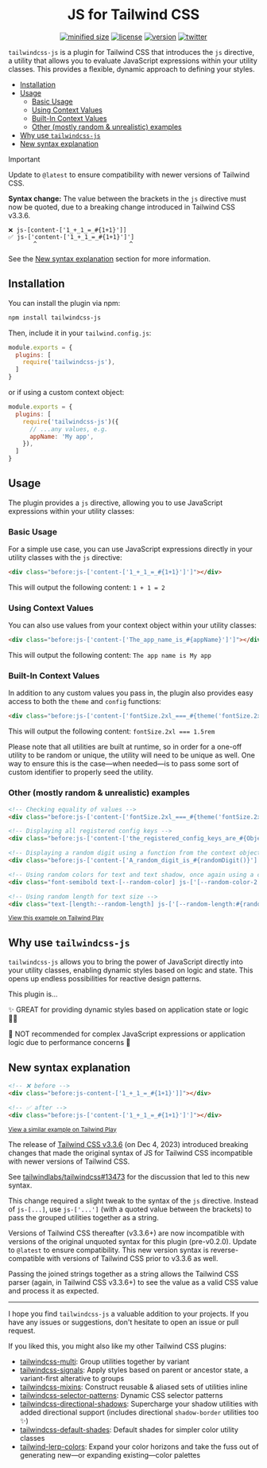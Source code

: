 <h1 align="center">JS for Tailwind CSS</h1>

<div align="center">

[![minified size](https://img.shields.io/bundlephobia/min/tailwindcss-js)](https://bundlephobia.com/package/tailwindcss-js)
[![license](https://img.shields.io/github/license/brandonmcconnell/tailwindcss-js?label=license)](https://github.com/brandonmcconnell/tailwindcss-js/blob/main/LICENSE)
[![version](https://img.shields.io/npm/v/tailwindcss-js)](https://www.npmjs.com/package/tailwindcss-js)
[![twitter](https://img.shields.io/twitter/follow/branmcconnell)](https://twitter.com/branmcconnell)

</div>

`tailwindcss-js` is a plugin for Tailwind CSS that introduces the `js` directive, a utility that allows you to evaluate JavaScript expressions within your utility classes. This provides a flexible, dynamic approach to defining your styles.

- [Installation](#installation)
- [Usage](#usage)
  - [Basic Usage](#basic-usage)
  - [Using Context Values](#using-context-values)
  - [Built-In Context Values](#built-in-context-values)
  - [Other (mostly random \& unrealistic) examples](#other-mostly-random--unrealistic-examples)
- [Why use `tailwindcss-js`](#why-use-tailwindcss-js)
- [New syntax explanation](#new-syntax-explanation)

> [!IMPORTANT]
> Update to `@latest` to ensure compatibility with newer versions of Tailwind CSS.
> 
> **Syntax change:** The value between the brackets in the `js` directive must now be quoted, due to a breaking change introduced in Tailwind CSS v3.3.6.
> ```
> ❌ js-[content-['1_+_1_=_#{1+1}']]
> ✅ js-['content-['1_+_1_=_#{1+1}']']
>        ^                          ^
> ```
> See the [New syntax explanation](#new-syntax-explanation) section for more information.

## Installation

You can install the plugin via npm:

```bash
npm install tailwindcss-js
```

Then, include it in your `tailwind.config.js`:

```js
module.exports = {
  plugins: [
    require('tailwindcss-js'),
  ]
}
```

or if using a custom context object:

```js
module.exports = {
  plugins: [
    require('tailwindcss-js')({
      // ...any values, e.g.
      appName: 'My app',
    }),
  ]
}
```

## Usage

The plugin provides a `js` directive, allowing you to use JavaScript expressions within your utility classes:

### Basic Usage

For a simple use case, you can use JavaScript expressions directly in your utility classes with the `js` directive:

```html
<div class="before:js-['content-['1_+_1_=_#{1+1}']']"></div>
```

This will output the following content: `1 + 1 = 2`

### Using Context Values

You can also use values from your context object within your utility classes:

```html
<div class="before:js-['content-['The_app_name_is_#{appName}']']"></div>
```

This will output the following content: `The app name is My app`

### Built-In Context Values

In addition to any custom values you pass in, the plugin also provides easy access to both the `theme` and `config` functions:

```html
<div class="before:js-['content-['fontSize.2xl_===_#{theme('fontSize.2xl')}']']"></div>
```

This will output the following content: `fontSize.2xl === 1.5rem`

Please note that all utilities are built at runtime, so in order for a one-off utility to be random or unique, the utility will need to be unique as well. One way to ensure this is the case—when needed—is to pass some sort of custom identifier to properly seed the utility.

### Other (mostly random & unrealistic) examples

```html
<!-- Checking equality of values -->
<div class="before:js-['content-['fontSize.2xl_===_#{theme('fontSize.2xl')}']']"></div>

<!-- Displaying all registered config keys -->
<div class="before:js-['content-['the_registered_config_keys_are_#{Object.keys(config()).join(',_')}']']"></div>

<!-- Displaying a random digit using a function from the context object -->
<div class="before:js-['content-['A_random_digit_is_#{randomDigit()}']']"></div>

<!-- Using random colors for text and text shadow, once again using a custom function from the context object -->
<div class="font-semibold text-[--random-color] js-['[--random-color-2:#{randomColor()}]'] js-['[--random-color:#{randomColor()}]'] [text-shadow:1px_2px_0_var(--random-color-2)]">Random_colors_ftw!</div>

<!-- Using random length for text size -->
<div class="text-[length:--random-length] js-['[--random-length:#{randomRange(16,22)}px]']">Random sizes too 🤯</div>
```
<sup>[View this example on Tailwind Play](https://play.tailwindcss.com/l4VSXZP2gd)</sup>

## Why use `tailwindcss-js`

`tailwindcss-js` allows you to bring the power of JavaScript directly into your utility classes, enabling dynamic styles based on logic and state. This opens up endless possibilities for reactive design patterns.

This plugin is…

✨ GREAT for providing dynamic styles based on application state or logic 👏🏼

😬 NOT recommended for complex JavaScript expressions or application logic due to performance concerns 👀

## New syntax explanation

```html
<!-- ❌ before -->
<div class="before:js-content-['1_+_1_=_#{1+1}']]"></div>

<!-- ✅ after -->
<div class="before:js-['content-['1_+_1_=_#{1+1}']']"></div>
```
<sup>[View a similar example on Tailwind Play](https://play.tailwindcss.com/SSN6P4Vcme)</sup>

The release of [Tailwind CSS v3.3.6](https://github.com/tailwindlabs/tailwindcss/releases/tag/v3.3.6) (on Dec 4, 2023) introduced breaking changes that made the original syntax of JS for Tailwind CSS incompatible with newer versions of Tailwind CSS.

See [tailwindlabs/tailwindcss#13473](https://github.com/tailwindlabs/tailwindcss/issues/13473) for the discussion that led to this new syntax.

This change required a slight tweak to the syntax of the `js` directive. Instead of `js-[...]`, use `js-['...']` (with a quoted value between the brackets) to pass the grouped utilities together as a string.

Versions of Tailwind CSS thereafter (v3.3.6+) are now incompatible with versions of the original unquoted syntax for this plugin (pre-v0.2.0). Update to `@latest` to ensure compatibility. This new version syntax is reverse-compatible with versions of Tailwind CSS prior to v3.3.6 as well.

Passing the joined strings together as a string allows the Tailwind CSS parser (again, in Tailwind CSS v3.3.6+) to see the value as a valid CSS value and process it as expected.

---

I hope you find `tailwindcss-js` a valuable addition to your projects. If you have any issues or suggestions, don't hesitate to open an issue or pull request.

If you liked this, you might also like my other Tailwind CSS plugins:
* [tailwindcss-multi](https://github.com/brandonmcconnell/tailwindcss-multi): Group utilities together by variant
* [tailwindcss-signals](https://github.com/brandonmcconnell/tailwindcss-signals): Apply styles based on parent or ancestor state, a variant-first alterative to groups
* [tailwindcss-mixins](https://github.com/brandonmcconnell/tailwindcss-mixins): Construct reusable & aliased sets of utilities inline
* [tailwindcss-selector-patterns](https://github.com/brandonmcconnell/tailwindcss-selector-patterns): Dynamic CSS selector patterns
* [tailwindcss-directional-shadows](https://github.com/brandonmcconnell/tailwindcss-directional-shadows): Supercharge your shadow utilities with added directional support (includes directional `shadow-border` utilities too ✨)
* [tailwindcss-default-shades](https://github.com/brandonmcconnell/tailwindcss-default-shades): Default shades for simpler color utility classes
* [tailwind-lerp-colors](https://github.com/brandonmcconnell/tailwind-lerp-colors): Expand your color horizons and take the fuss out of generating new—or expanding existing—color palettes